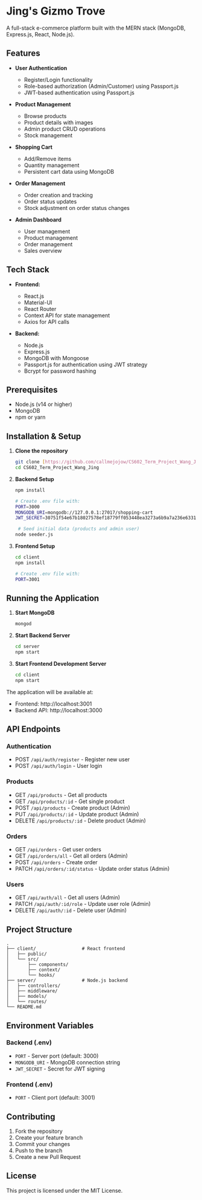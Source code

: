 # Jing's Gizmo Trove

A full-stack e-commerce platform built with the MERN stack (MongoDB, Express.js, React, Node.js).

## Features

- **User Authentication**
  - Register/Login functionality
  - Role-based authorization (Admin/Customer) using Passport.js
  - JWT-based authentication using Passport.js

- **Product Management**
  - Browse products
  - Product details with images
  - Admin product CRUD operations
  - Stock management

- **Shopping Cart**
  - Add/Remove items
  - Quantity management
  - Persistent cart data using MongoDB

- **Order Management**
  - Order creation and tracking
  - Order status updates
  - Stock adjustment on order status changes

- **Admin Dashboard**
  - User management
  - Product management
  - Order management
  - Sales overview

## Tech Stack

- **Frontend:**
  - React.js
  - Material-UI
  - React Router
  - Context API for state management
  - Axios for API calls

- **Backend:**
  - Node.js
  - Express.js
  - MongoDB with Mongoose
  - Passport.js for authentication using JWT strategy
  - Bcrypt for password hashing

## Prerequisites

- Node.js (v14 or higher)
- MongoDB
- npm or yarn

## Installation & Setup

1. **Clone the repository**
   ```bash
   git clone [https://github.com/callmejojow/CS602_Term_Project_Wang_Jing]
   cd CS602_Term_Project_Wang_Jing
   ```

2. **Backend Setup**
   ```bash
   npm install
   
   # Create .env file with:
   PORT=3000
   MONGODB_URI=mongodb://127.0.0.1:27017/shopping-cart
   JWT_SECRET=30751f54e67b18027578ef18779ff053448ea3273a6b9a7a236e6331680e5512

    # Seed initial data (products and admin user)
   node seeder.js
   ```

3. **Frontend Setup**
   ```bash
   cd client
   npm install
   
   # Create .env file with:
   PORT=3001
   ```

## Running the Application

1. **Start MongoDB**
   ```bash
   mongod
   ```

2. **Start Backend Server**
   ```bash
   cd server
   npm start
   ```

3. **Start Frontend Development Server**
   ```bash
   cd client
   npm start
   ```

The application will be available at:
- Frontend: http://localhost:3001
- Backend API: http://localhost:3000

## API Endpoints

### Authentication
- POST `/api/auth/register` - Register new user
- POST `/api/auth/login` - User login

### Products
- GET `/api/products` - Get all products
- GET `/api/products/:id` - Get single product
- POST `/api/products` - Create product (Admin)
- PUT `/api/products/:id` - Update product (Admin)
- DELETE `/api/products/:id` - Delete product (Admin)

### Orders
- GET `/api/orders` - Get user orders
- GET `/api/orders/all` - Get all orders (Admin)
- POST `/api/orders` - Create order
- PATCH `/api/orders/:id/status` - Update order status (Admin)

### Users
- GET `/api/auth/all` - Get all users (Admin)
- PATCH `/api/auth/:id/role` - Update user role (Admin)
- DELETE `/api/auth/:id` - Delete user (Admin)

## Project Structure

```
.
├── client/                 # React frontend
│   ├── public/
│   └── src/
│       ├── components/
│       ├── context/
│       └── hooks/
├── server/                 # Node.js backend
│   ├── controllers/
│   ├── middleware/
│   ├── models/
│   └── routes/
└── README.md
```

## Environment Variables

### Backend (.env)
- `PORT` - Server port (default: 3000)
- `MONGODB_URI` - MongoDB connection string
- `JWT_SECRET` - Secret for JWT signing

### Frontend (.env)
- `PORT` - Client port (default: 3001)

## Contributing

1. Fork the repository
2. Create your feature branch
3. Commit your changes
4. Push to the branch
5. Create a new Pull Request

## License

This project is licensed under the MIT License.
